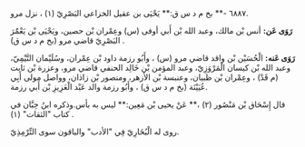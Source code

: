 ٦٨٨٧ -** بخ م د س ق:** يَحْيَى بن عقيل الخزاعي البَصْرِيّ (١) ، نزل مرو.

**رَوَى عَن:** أنس بْن مالك، وعبد الله بْن أَبي أوفى (س) وعِمْران بْن حصين، ويَحْيَى بْن يَعْمَُرَ البَصْرِيّ قاضي مرو (بخ م د س ق) .

**رَوَى عَنه:** الْحُسَيْن بْن واقد قاضي مرو (س) ، وأَبُو رزمة داود بْن عِمْران، وسُلَيْمان التَّيْمِيّ، وعبد الله بْن كيسان الْمَرْوَزِيّ، وعبد المؤمن بْن خَالِد الحنفي قاضي مرو، وعزرة بْن ثابت (م قَدْ) ، وعِمْران بْن ظبيان، وعنبسة بْن الأزهر، ومنصور بْن زاذان، وواصل مولى أَبِي عُيَيْنَة (بخ م د س ق) ، وأَبُو رزمة والد عَبْد الْعَزِيزِ بْن أَبي رزمة.

قال إِسْحَاق بْن مَنْصُور (٢) ،** عَنْ يحيى بْن مَعِين:** ليس به بأس.وذكره ابنُ حِبَّان في كتاب "الثقات" (١) .

روى له الْبُخَارِيّ فِي "الأدب" والباقون سوى التِّرْمِذِيّ.
